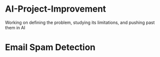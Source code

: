 # AI-Project-Improvement
Working on defining the problem, studying its limitations, and pushing past them in AI
# Email Spam Detection
